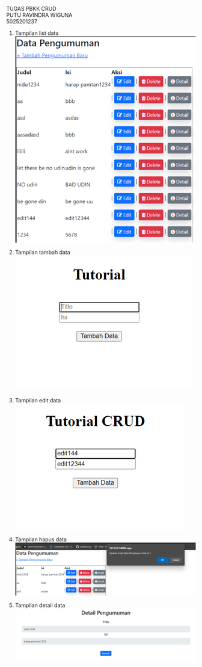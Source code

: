 TUGAS PBKK CRUD<br>
PUTU RAVINDRA WIGUNA<br>
5025201237<br>
1. Tampilan list data<br>
![Alt text](/readme-img/tampilan%20awal.png?raw=true "Title")

2. Tampilan tambah data<br>
![Alt text](/readme-img/tampilan%20tambah.png?raw=true "Title")

3. Tampilan edit data<br>
![Alt text](/readme-img/tampilan%20edit.png?raw=true "Title")
4. Tampilan hapus data<br>
![Alt text](/readme-img/tampilan%20hapus.png?raw=true "Title")
5. Tampilan detail data<br>
![Alt text](/readme-img/tampilan%20detail.png?raw=true "Title")
